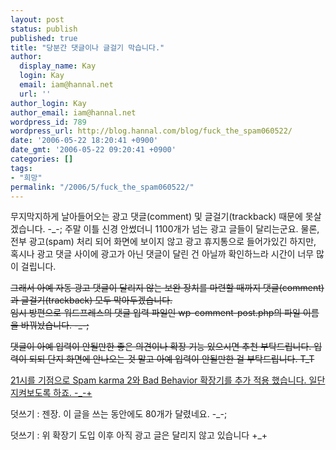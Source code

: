 ```yaml
---
layout: post
status: publish
published: true
title: "당분간 댓글이나 글걸기 막습니다."
author:
  display_name: Kay
  login: Kay
  email: iam@hannal.net
  url: ''
author_login: Kay
author_email: iam@hannal.net
wordpress_id: 789
wordpress_url: http://blog.hannal.com/blog/fuck_the_spam060522/
date: '2006-05-22 18:20:41 +0900'
date_gmt: '2006-05-22 09:20:41 +0900'
categories: []
tags:
- "희망"
permalink: "/2006/5/fuck_the_spam060522/"
---
```

<p>무지막지하게 날아들어오는 광고 댓글(comment) 및 글걸기(trackback) 때문에 못살겠습니다. -_-; 주말 이틀 신경 안썼더니 1100개가 넘는 광고 글들이 달리는군요. 물론, 전부 광고(spam) 처리 되어 화면에 보이지 않고 광고 휴지통으로 들어가있긴 하지만, 혹시나 광고 댓글 사이에 광고가 아닌 댓글이 달린 건 아닐까 확인하느라 시간이 너무 많이 걸립니다.</p>
<p><del datetime="2006-05-22T20:34:40-09:00">그래서 아예 자동 광고 댓글이 달리지 않는 보완 장치를 마련할 때까지 댓글(comment)과 글걸기(trackback) 모두 막아두겠습니다.<br />
임시 방편으로 워드프레스의 댓글 입력 파일인 wp-comment-post.php의 파일 이름을 바꿔놨습니다. -_-;</del></p>
<p><del datetime="2006-05-22T21:26:57-09:00">댓글이 아예 입력이 안될만한 좋은 의견이나 확장 기능 있으시면 추천 부탁드립니다. 입력이 되되 단지 화면에 안나오는 것 말고 아예 입력이 안될만한 걸 부탁드립니다. T_T</del></p>
<p><ins datetime="2006-05-22T21:26:57-09:00">21시를 기점으로 Spam karma 2와 Bad Behavior 확장기를 추가 적용 했습니다. 일단 지켜보도록 하죠. -_-+</ins></p>
<p>덧쓰기 : 젠장. 이 글을 쓰는 동안에도 80개가 달렸네요. -_-;</p>
<p>덧쓰기 : 위 확장기 도입 이후 아직 광고 글은 달리지 않고 있습니다 +_+</p>
